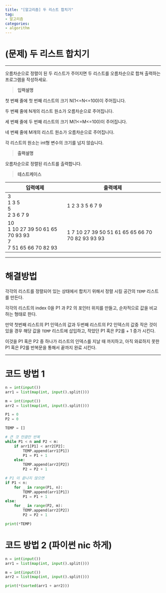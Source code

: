```yaml
---
title: "[알고리즘] 두 리스트 합치기"
tag:
- 알고리즘
categories:
- algorithm
---
```


# (문제) 두 리스트 합치기
---

오름차순으로 정렬이 된 두 리스트가 주어지면 두 리스트를 오름차순으로 합쳐 출력하는 프로그램을 작성하세요.

> **입력설명**

첫 번째 줄에 첫 번째 리스트의 크기 N(1<=N<=100)이 주어집니다.

두 번째 줄에 N개의 리스트 원소가 오름차순으로 주어집니다.

세 번째 줄에 두 번째 리스트의 크기 M(1<=M<=100)이 주어집니다.

네 번째 줄에 M개의 리스트 원소가 오름차순으로 주어집니다.

각 리스트의 원소는 int형 변수의 크기를 넘지 않습니다.

> **출력설명**

오름차순으로 정렬된 리스트를 출력합니다.

> **테스트케이스**
 

| 입력예제 | 출력예제 |
| -------- | -------- | 
| 3<br>1 3 5<br>5<br>2 3 6 7 9 | 1 2 3 3 5 6 7 9 | 
| 10<br>1 10 27 39 50 61 65 70 93 93 <br>7<br>7 51 65 66 70 82 93  | 1 7 10 27 39 50 51 61 65 65 66 70 70 82 93 93 93 | 


---
# 해결방법

각각의 리스트를 정렬되어 있는 상태에서 합치기 위해서 정렬 시킬 공간의 `TEMP` 리스트를 만든다.

각각의 리스트의 index 0을 P1 과 P2 의 포인터 위치를 만들고, 순차적으로 값을 비교하는 형태로 한다.

만약 첫번째 리스트의 P1 인덱스의 값과 두번째 리스트의 P2 인덱스의 값중 작은 것이 있을 경우 해당 값을 `TEMP` 리스트에 삽입하고, 작았던 P1 혹은 P2를 + 1 증가 시킨다.

이것을 P1 혹은 P2 중 하나가 리스트의 인덱스를 지날 때 까지하고, 아직 와료하지 못한 P1 혹은 P2를 반복문을 통해서 끝까지 완료 시킨다.

---
# 코드 방법 1
```python
n = int(input())
arr1 = list(map(int, input().split()))

m = int(input())
arr2 = list(map(int, input().split()))

P1 = 0
P2 = 0

TEMP = []

# 큰 것 만큼만 반복
while P1 < n and P2 < m:
    if arr1[P1] < arr2[P2]:
        TEMP.append(arr1[P1])
        P1 = P1 + 1
    else:
        TEMP.append(arr2[P2])
        P2 = P2 + 1

# P1 이 끝나지 않으면
if P1 < n:
    for _ in range(P1, n):
        TEMP.append(arr1[P1])
        P1 = P1 + 1
else:
    for _ in range(P2, m):
        TEMP.append(arr2[P2])
        P2 = P2 + 1

print(*TEMP)
```


# 코드 방법 2 (파이썬 nic 하게)
```python
n = int(input())
arr1 = list(map(int, input().split()))

m = int(input())
arr2 = list(map(int, input().split()))

print(*(sorted(arr1 + arr2)))
```
